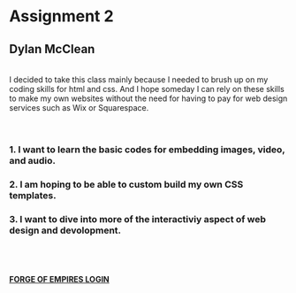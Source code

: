 # Assignment 2
## Dylan McClean
<br>
I decided to take this class mainly because I needed to brush up on my coding skills for html and css. And I hope someday I can rely on these skills to make my own websites without the need for having to pay for web design services such as Wix or Squarespace.
</br>
<br>
</br>

### 1. I want to learn the basic codes for embedding images, video, and audio.

### 2. I am hoping to be able to custom build my own CSS templates.

### 3. I want to dive into more of the interactiviy aspect of web design and devolopment.

<br>
</br>

#### [FORGE OF EMPIRES LOGIN](https://us.forgeofempires.com/login)
